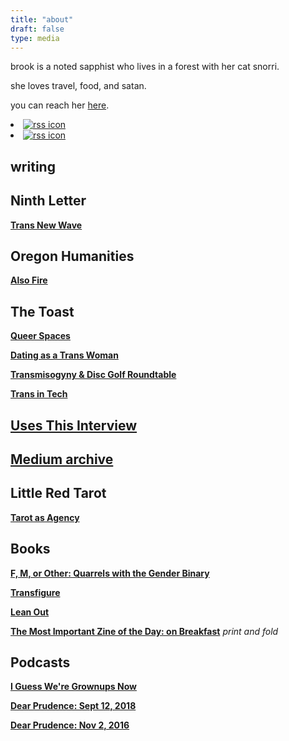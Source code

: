 ```yaml
---
title: "about"
draft: false
type: media
---
```


brook is a noted sapphist who lives in a forest with her cat snorri.

she loves travel, food, and satan. 

you can reach her [here](mailto:about@brookshelley.com).

<li>
 <a href="/tags/newsletter/" title="newsletter"><img src="/mail.svg" alt="rss icon" /></a>
</li>		 
<li>
 <a href="/index.xml" title="rss"><img src="/rss.svg" alt="rss icon" /></a>
</li>


## writing

## Ninth Letter

[**Trans New Wave**](http://www.ninthletter.com/trans-new-wave)

## Oregon Humanities

[**Also Fire**](http://oregonhumanities.org/rll/beyond-the-margins/also-fire/)

## The Toast

[**Queer Spaces**](http://the-toast.net/2016/04/18/everyone-but-cis-men-creating-better-safe-spaces-for-lgbt-people/)

[**Dating as a Trans Woman**](http://the-toast.net/2014/09/08/dating-women-trans-woman-suggestions/)

[**Transmisogyny & Disc Golf Roundtable**](http://the-toast.net/2016/01/12/transmisogyny-and-disc-golfing-round-table-a-chat-with-mey-rude-brook-shelley-frances-lee-and-gabby-bellot/)

[**Trans in Tech**](http://the-toast.net/2014/02/07/trans-tech-industry/)

## [Uses This Interview](https://usesthis.com/interviews/brook.shelley/)

## [Medium archive](https://medium.com/@brookshelley/)

## Little Red Tarot

[**Tarot as Agency**](http://littleredtarot.com/tarot-as-agency-how-reading-tarot-is-a-radical-break-with-my-past/)

## Books

[**F, M, or Other: Quarrels with the Gender Binary**](https://knighterrantpress.bigcartel.com/product/f-m-or-other-quarrels-with-the-gender-binary-volume-1)

[**Transfigure**](http://transfigureproject.com/brook-shelley/)

[**Lean Out**](http://www.orbooks.com/catalog/lean-out/)

[**The Most Important Zine of the Day: on Breakfast**](https://www.dropbox.com/s/voh2uoxdcizl86a/BreakfastZine-3.pdf?dl=0) _print and fold_

## Podcasts

[**I Guess We're Grownups Now**](https://goodstuff.fm/grownups/)

[**Dear Prudence: Sept 12, 2018**](http://www.slate.com/articles/podcasts/dear_prudence/2018/09/dear_prudence_podcast_the_sister_misery_edition.html)

[**Dear Prudence:  Nov 2, 2016**](https://slate.com/human-interest/2016/11/dear-prudence-podcast-asian-fetishes-racist-group-texts-and-ambien-zombies.html)

